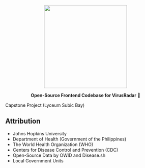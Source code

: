 <a href="https://virusradar.net"><p align="center">
<img height=260 src="https://ik.imagekit.io/sbtimes/virusradar_logo_4ce652pk7.png"/>
</p></a>
<p align="center">
  <strong>Open-Source Frontend Codebase for VirusRadar 💉</strong><br />
  <p>Capstone Project (Lyceum Subic Bay)</p>
</p>

## Attribution

- Johns Hopkins University
- Department of Health (Government of the Philippines)
- The World Health Organization (WHO)
- Centers for Disease Control and Prevention (CDC)
- Open-Source Data by OWID and Disease.sh
- Local Government Units
